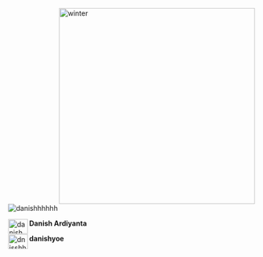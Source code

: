 <img align="right" alt="winter" width="400" src="https://i.pinimg.com/originals/c9/46/7b/c9467b7eda405bc96ab8c3efecccdaec.gif">

<p align="left"><img src="https://komarev.com/ghpvc/?username=danishhhhhh&label=Profile%20views&color=0e75b6&style=flat" alt="danishhhhhh" /></p>

[<img align="left" src="https://raw.githubusercontent.com/rahuldkjain/github-profile-readme-generator/master/src/images/icons/Social/linked-in-alt.svg" alt="danish ardiyanta" height="30" width="40" />](https://www.linkedin.com/in/danishardiyanta/)
**Danish Ardiyanta**

[<img align="left" src="https://raw.githubusercontent.com/rahuldkjain/github-profile-readme-generator/master/src/images/icons/Social/instagram.svg" alt="dnisshh._" height="30" width="40" />](https://instagram.com/dnisshh._)
**danishyoe**
